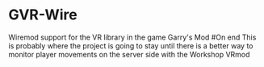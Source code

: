 # GVR-Wire
Wiremod support for the VR library in the game Garry's Mod
#On end
This is probably where the project is going to stay until there is a better way to monitor player movements on the server side with the Workshop VRmod